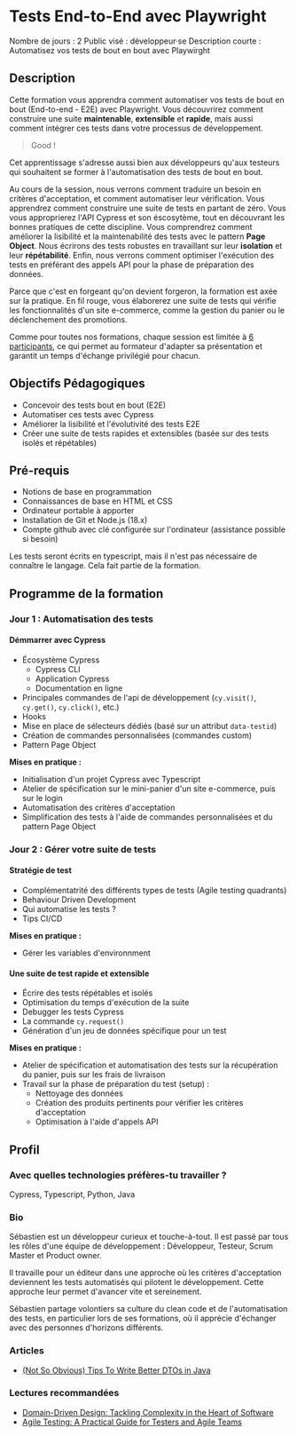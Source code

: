 # Tests End-to-End avec Playwright

Nombre de jours : 2
Public visé : développeur·se
Description courte : Automatisez vos tests de bout en bout avec Playwirght


## Description

Cette formation vous apprendra comment automatiser vos tests de bout en bout (End-to-end - E2E) avec Playwright. Vous découvrirez comment construire une suite **maintenable**, **extensible** et **rapide**, mais aussi comment intégrer ces tests dans votre processus de développement. 

> Good !

Cet apprentissage s'adresse aussi bien aux développeurs qu'aux testeurs qui souhaitent se former à l'automatisation des tests de bout en bout.

Au cours de la session, nous verrons comment traduire un besoin en critères d'acceptation, et comment automatiser leur vérification. Vous apprendrez comment construire une suite de tests en partant de zéro. Vous vous approprierez l'API Cypress et son éscosytème, tout en découvrant les bonnes pratiques de cette discipline. Vous comprendrez comment améliorer la lisibilité et la maintenabilité des tests avec le pattern **Page Object**. Nous écrirons des tests robustes en travaillant sur leur **isolation** et leur **répétabilité**. Enfin, nous verrons comment optimiser l'exécution des tests en préférant des appels API pour la phase de préparation des données.

Parce que c'est en forgeant qu'on devient forgeron, la formation est axée sur la pratique. En fil rouge, vous élaborerez une suite de tests qui vérifie les fonctionnalités d'un site e-commerce, comme la gestion du panier ou le déclenchement des promotions.

Comme pour toutes nos formations, chaque session est limitée à [6 participants](https://www.humancoders.com/pages/manifeste#taille-humaine), ce qui permet au formateur d'adapter sa présentation et garantit un temps d'échange privilégié pour chacun.


## Objectifs Pédagogiques

- Concevoir des tests bout en bout (E2E)
- Automatiser ces tests avec Cypress
- Améliorer la lisibilité et l'évolutivité des tests E2E
- Créer une suite de tests rapides et extensibles (basée sur des tests isolés et répétables)


## Pré-requis

- Notions de base en programmation
- Connaissances de base en HTML et CSS
- Ordinateur portable à apporter
- Installation de Git et Node.js (18.x)
- Compte github avec clé configurée sur l'ordinateur (assistance possible si besoin)

Les tests seront écrits en typescript, mais il n'est pas nécessaire de connaître le langage. Cela fait partie de la formation.


## Programme de la formation

### Jour 1 : Automatisation des tests

#### Démmarrer avec Cypress

- Écosystème Cypress
  - Cypress CLI
  - Application Cypress
  - Documentation en ligne
- Principales commandes de l'api de développement (`cy.visit()`, `cy.get()`, `cy.click()`, etc.)
- Hooks
- Mise en place de sélecteurs dédiés (basé sur un attribut `data-testid`)
- Création de commandes personnalisées (commandes custom)
- Pattern Page Object

**Mises en pratique :**
 - Initialisation d'un projet Cypress avec Typescript
 - Atelier de spécification sur le mini-panier d'un site e-commerce, puis sur le login
 - Automatisation des critères d'acceptation
 - Simplification des tests à l'aide de commandes personnalisées et du pattern Page Object

 
### Jour 2 : Gérer votre suite de tests

#### Stratégie de test
- Complémentatrité des différents types de tests (Agile testing quadrants)
- Behaviour Driven Development
- Qui automatise les tests ?
- Tips CI/CD

**Mises en pratique :**
 - Gérer les variables d'environnment

#### Une suite de test rapide et extensible
- Écrire des tests répétables et isolés
- Optimisation du temps d'exécution de la suite
- Debugger les tests Cypress
- La commande `cy.request()`
- Génération d'un jeu de données spécifique pour un test

**Mises en pratique :**
 - Atelier de spécification et automatisation des tests sur la récupération du panier, puis sur les frais de livraison
 - Travail sur la phase de préparation du test (setup) :
   - Nettoyage des données
   - Création des produits pertinents pour vérifier les critères d'acceptation
   - Optimisation à l'aide d'appels API


## Profil

### Avec quelles technologies préfères-tu travailler ?

Cypress, Typescript, Python, Java

### Bio

Sébastien est un développeur curieux et touche-à-tout. Il est passé par tous les rôles d'une équipe de développement : Développeur, Testeur, Scrum Master et Product owner.

Il travaille pour un éditeur dans une approche où les critères d'acceptation deviennent les tests automatisés qui pilotent le développement. Cette approche leur permet d'avancer vite et sereinement.

Sébastien partage volontiers sa culture du clean code et de l'automatisation des tests, en particulier lors de ses formations, où il apprécie d'échanger avec des personnes d'horizons différents.

### Articles

- [(Not So Obvious) Tips To Write Better DTOs in Java](https://medium.com/javarevisited/not-so-obvious-tips-to-write-better-dtos-in-java-c6116895b180)

### Lectures recommandées

- [Domain-Driven Design: Tackling Complexity in the Heart of Software](https://www.amazon.fr/Domain-Driven-Design-Tackling-Complexity-Software/dp/0321125215/)
- [Agile Testing: A Practical Guide for Testers and Agile Teams](https://www.amazon.fr/Agile-Testing-Practical-Guide-Testers/dp/0321534468/)


